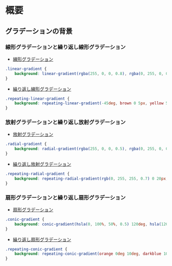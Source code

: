 # 概要

## グラデーションの背景

### 線形グラデーションと繰り返し線形グラデーション

- [線形グラデーション](https://developer.mozilla.org/ja/docs/Web/CSS/gradient/linear-gradient "MDN Web Docs linear-gradient()")
```css
.linear-gradient {
    background: linear-gradient(rgba(255, 0, 0, 0.8), rgba(0, 255, 0, 0.8), rgba(0, 0, 255, 0.8));
}
```
- [繰り返し線形グラデーション](https://developer.mozilla.org/ja/docs/Web/CSS/gradient/repeating-linear-gradient "MDN Web Docs repeating-linear-gradient()")
```css
.repeating-linear-gradient {
    background: repeating-linear-gradient(-45deg, brown 0 5px, yellow 5px 10px);
}
```

### 放射グラデーションと繰り返し放射グラデーション

- [放射グラデーション](https://developer.mozilla.org/ja/docs/Web/CSS/gradient/radial-gradient "MDN Web Docs radial-gradient()")
```css
.radial-gradient {
    background: radial-gradient(rgba(255, 0, 0, 0.5), rgba(0, 255, 0, 0.5), rgba(0, 0, 255, 0.5));
}
```
- [繰り返し放射グラデーション](https://developer.mozilla.org/ja/docs/Web/CSS/gradient/repeating-radial-gradient "MDN Web Docs repeating-radial-gradient()")
```css
.repeating-radial-gradient {
    background: repeating-radial-gradient(rgb(0, 255, 255, 0.7) 0 20px, rgb(0, 255, 255, 0.4) 20px 40px);
}
```

### 扇形グラデーションと繰り返し扇形グラデーション

- [扇形グラデーション](https://developer.mozilla.org/ja/docs/Web/CSS/gradient/conic-gradient "MDN Web Docs conic-gradient()")
```css
.conic-gradient {
    background: conic-gradient(hsla(0, 100%, 50%, 0.5) 120deg, hsla(120, 100%, 50%, 0.5) 120deg 240deg, hsla(240, 100%, 50%, 0.5) 240deg);
}
```
- [繰り返し扇形グラデーション](https://developer.mozilla.org/ja/docs/Web/CSS/gradient/repeating-conic-gradient "MDN Web Docs/repeating-conic-gradient()")
```css
.repeating-conic-gradient {
    background: repeating-conic-gradient(orange 0deg 10deg, darkblue 10deg 20deg);
}
```
